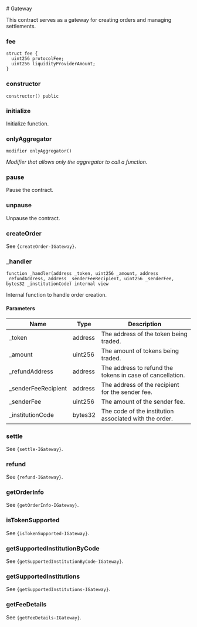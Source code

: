 ﻿﻿# Gateway

This contract serves as a gateway for creating orders and managing settlements.

### fee

```solidity
struct fee {
  uint256 protocolFee;
  uint256 liquidityProviderAmount;
}
```

### constructor

```solidity
constructor() public
```

### initialize

<BonadocsWidget widgetConfigUri="ipfs://bafkreigu3fc74fxtt5slxaow52iuoe3iqnrkjoxnrx2fgoprwhu7c74p2m" contract="Gateway" functionKey="0x8129fc1c" />

Initialize function.

### onlyAggregator

```solidity
modifier onlyAggregator()
```

_Modifier that allows only the aggregator to call a function._

### pause

<BonadocsWidget widgetConfigUri="ipfs://bafkreigu3fc74fxtt5slxaow52iuoe3iqnrkjoxnrx2fgoprwhu7c74p2m" contract="Gateway" functionKey="0x8456cb59" />

Pause the contract.

### unpause

<BonadocsWidget widgetConfigUri="ipfs://bafkreigu3fc74fxtt5slxaow52iuoe3iqnrkjoxnrx2fgoprwhu7c74p2m" contract="Gateway" functionKey="0x3f4ba83a" />

Unpause the contract.

### createOrder

<BonadocsWidget
  widgetConfigUri="ipfs://QmNYcvyRbqTfTidr98gwJfhmh4mRZF4iWAvZSTNLsuu1M4"
  contract="Gateway"
  functionKey="0xf2507.function.0x809804f7"
/>

See `{createOrder-IGateway}`.

### \_handler

```solidity
function _handler(address _token, uint256 _amount, address _refundAddress, address _senderFeeRecipient, uint256 _senderFee, bytes32 _institutionCode) internal view
```

Internal function to handle order creation.

#### Parameters

| Name                 | Type    | Description                                               |
| -------------------- | ------- | --------------------------------------------------------- |
| \_token              | address | The address of the token being traded.                    |
| \_amount             | uint256 | The amount of tokens being traded.                        |
| \_refundAddress      | address | The address to refund the tokens in case of cancellation. |
| \_senderFeeRecipient | address | The address of the recipient for the sender fee.          |
| \_senderFee          | uint256 | The amount of the sender fee.                             |
| \_institutionCode    | bytes32 | The code of the institution associated with the order.    |

### settle

<BonadocsWidget widgetConfigUri="ipfs://bafkreigu3fc74fxtt5slxaow52iuoe3iqnrkjoxnrx2fgoprwhu7c74p2m" contract="Gateway" functionKey="0xf22ee704" />

See `{settle-IGateway}`.

### refund

<BonadocsWidget widgetConfigUri="ipfs://bafkreigu3fc74fxtt5slxaow52iuoe3iqnrkjoxnrx2fgoprwhu7c74p2m" contract="Gateway" functionKey="0x71eedb88" />

See `{refund-IGateway}`.

### getOrderInfo

<BonadocsWidget widgetConfigUri="ipfs://bafkreigu3fc74fxtt5slxaow52iuoe3iqnrkjoxnrx2fgoprwhu7c74p2m" contract="Gateway" functionKey="0x768c6ec0" />

See `{getOrderInfo-IGateway}`.

### isTokenSupported

<BonadocsWidget widgetConfigUri="ipfs://bafkreigu3fc74fxtt5slxaow52iuoe3iqnrkjoxnrx2fgoprwhu7c74p2m" contract="Gateway" functionKey="0x75151b63" />

See `{isTokenSupported-IGateway}`.

### getSupportedInstitutionByCode

<BonadocsWidget widgetConfigUri="ipfs://bafkreigu3fc74fxtt5slxaow52iuoe3iqnrkjoxnrx2fgoprwhu7c74p2m" contract="Gateway" functionKey="0xc2280103" />

See `{getSupportedInstitutionByCode-IGateway}`.

### getSupportedInstitutions

<BonadocsWidget widgetConfigUri="ipfs://bafkreigu3fc74fxtt5slxaow52iuoe3iqnrkjoxnrx2fgoprwhu7c74p2m" contract="Gateway" functionKey="0x02621338" />

See `{getSupportedInstitutions-IGateway}`.

### getFeeDetails

<BonadocsWidget widgetConfigUri="ipfs://bafkreigu3fc74fxtt5slxaow52iuoe3iqnrkjoxnrx2fgoprwhu7c74p2m" contract="Gateway" functionKey="0xb810c636" />

See `{getFeeDetails-IGateway}`.
